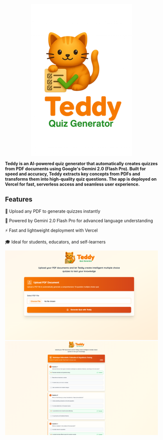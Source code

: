 

<div align="center">
  <img src="image.png" height="500px"/>
</div>

**Teddy is an AI-powered quiz generator that automatically creates quizzes from PDF documents using Google's Gemini 2.0 (Flash Pro). Built for speed and accuracy, Teddy extracts key concepts from PDFs and transforms them into high-quality quiz questions. The app is deployed on Vercel for fast, serverless access and seamless user experience.**


## Features

📄 Upload any PDF to generate quizzes instantly

🤖 Powered by Gemini 2.0 Flash Pro for advanced language understanding

⚡ Fast and lightweight deployment with Vercel

🎓 Ideal for students, educators, and self-learners

<img src="image-1.png"/>
<img src="image-2.png"/>


